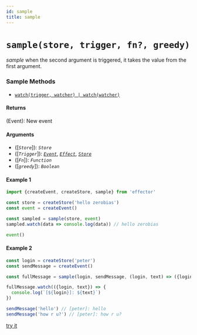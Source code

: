 ```yaml
---
id: sample
title: sample
---
```


# `sample(store, trigger, fn?, greedy)`

_sample_ when the second argument is triggered, it takes the value from the first argument.

### Sample Methods

- [`watch(trigger, watcher) | watch(watcher)`](#watch)

#### Returns

(Event): New event

#### Arguments

- ([_`Store`_]): _`Store`_
- ([_`Trigger`_]): [_`Event`_](Event.md), [_`Effect`_](Effect.md), [_`Store`_](Store.md)
- ([_`Fn`_]): _`Function`_
- ([_`greedy`_]): _`Boolean`_

#### Example 1

```javascript
import {createEvent, createStore, sample} from 'effector'

const store = createStore('hello zerobias')
const event = createEvent()

const sampled = sample(store, event)
sampled.watch(data => console.log(data)) // hello zerobias

event()
```

#### Example 2

```javascript
const login = createStore('peter')
const sendMessage = createEvent()

const fullMessage = sample(login, sendMessage, (login, text) => ({login, text}))

fullMessage.watch(({login, text}) => {
  console.log(`[${login}]: ${text}`)
})

sendMessage('hello') // [peter]: hello
sendMessage('how r u?') // [peter]: how r u?
```

[try it](https://share.effector.dev/H8v43HFg)

